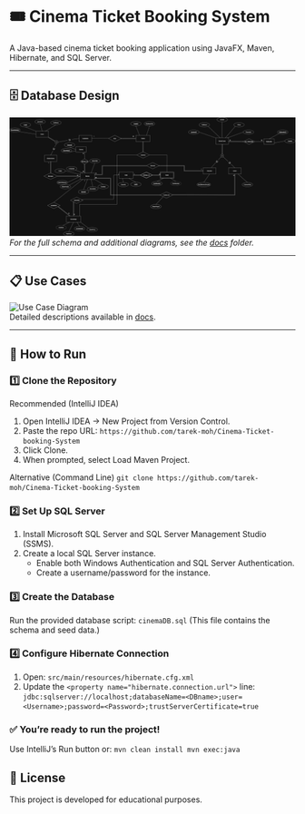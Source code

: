 # 🎟️ Cinema Ticket Booking System
A Java-based cinema ticket booking application using JavaFX, Maven, Hibernate, and SQL Server.

---

## 🗄 Database Design
![ERD Diagram](docs/ERD_V2.1.png)  
*For the full schema and additional diagrams, see the [docs](docs/) folder.*

---

## 📋 Use Cases
![Use Case Diagram](docs/UseCase.png)  
Detailed descriptions available in [docs](docs/).

---

## 🚀 How to Run
### 1️⃣ Clone the Repository


Recommended (IntelliJ IDEA)
1. Open IntelliJ IDEA → New Project from Version Control.
2. Paste the repo URL:
  `https://github.com/tarek-moh/Cinema-Ticket-booking-System`
3. Click Clone.
4. When prompted, select Load Maven Project.

Alternative (Command Line)
`git clone https://github.com/tarek-moh/Cinema-Ticket-booking-System`

### 2️⃣ Set Up SQL Server
1. Install Microsoft SQL Server and SQL Server Management Studio (SSMS).
2. Create a local SQL Server instance.
   - Enable both Windows Authentication and SQL Server Authentication.
   - Create a username/password for the instance.

### 3️⃣ Create the Database
Run the provided database script:
`cinemaDB.sql`
(This file contains the schema and seed data.)

### 4️⃣ Configure Hibernate Connection
1. Open:
  `src/main/resources/hibernate.cfg.xml`
2. Update the `<property name="hibernate.connection.url">` line:
  `jdbc:sqlserver://localhost;databaseName=<DBname>;user=<Username>;password=<Password>;trustServerCertificate=true`
  
### ✅ You’re ready to run the project!
Use IntelliJ’s Run button or:
  `mvn clean install
   mvn exec:java`

## 📜 License
This project is developed for educational purposes.
  
